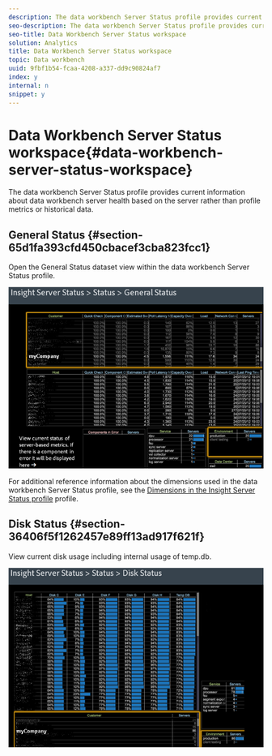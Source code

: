 ```yaml
---
description: The data workbench Server Status profile provides current information about data workbench server health based on the server rather than profile metrics or historical data.
seo-description: The data workbench Server Status profile provides current information about data workbench server health based on the server rather than profile metrics or historical data.
seo-title: Data Workbench Server Status workspace
solution: Analytics
title: Data Workbench Server Status workspace
topic: Data workbench
uuid: 9fbf1b54-fcaa-4208-a337-dd9c90824af7
index: y
internal: n
snippet: y
---
```


# Data Workbench Server Status workspace{#data-workbench-server-status-workspace}

The data workbench Server Status profile provides current information about data workbench server health based on the server rather than profile metrics or historical data.

## General Status {#section-65d1fa393cfd450cbacef3cba823fcc1}

Open the General Status dataset view within the data workbench Server Status profile.

![](assets/Managing_Server_Status.png)

For additional reference information about the dimensions used in the data workbench Server Status profile, see the [Dimensions in the Insight Server Status profile](../../../home/monitoring-installation/monitoring-appendix/monitoring-servers-profile.md#concept-8cbeb91e99bc42e2b52b22d551423f8a) profile.

## Disk Status {#section-36406f5f1262457e89ff13ad917f621f}

View current disk usage including internal usage of temp.db. 

![](assets/Managing_Server_DiskStatus.png)

